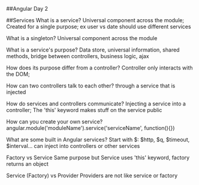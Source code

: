 ##Angular Day 2

##Services
  What is a service?
    Universal component across the module;
    Created for a single purpose; ex user vs date should use different services

  What is a singleton?
    Universal component across the module

  What is a service's purpose?
    Data store, universal information, shared methods, bridge between controllers, business logic, ajax

  How does its purpose differ from a controller?
    Controller only interacts with the DOM;

  How can two controllers talk to each other?
    through a service that is injected

  How do services and controllers communicate?
    Injecting a service into a controller;
    The 'this' keyword makes stuff on the service public

  How can you create your own service?
    angular.module('moduleName').service('serviceName', function(){})

  What are some built in Angular services?
    Start with $:
    $http, $q, $timeout, $interval...
    can inject into controllers or other services

  Factory vs Service
    Same purpose but Service uses 'this' keyword, factory returns an object
    
  Service (Factory) vs Provider
    Providers are not like service or factory
